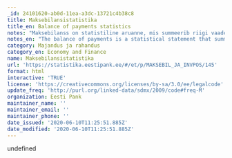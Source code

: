 ```yaml
---
_id: 24101620-ab0d-11ea-a3dc-13721c4b38c8
title: Maksebilansistatistika
title_en: Balance of payments statistics
notes: "Maksebilanss on statistiline aruanne, mis summeerib riigi vaadeldava perioodi jooksul sooritatud majandustehingud ülejäänud maailmaga. Maksebilanss koosneb jooksevkontost, mis kajastab välismajandustegevusest saadavate tulude kujunemist, ning kapitali- ja finantskontost, mis näitab jooksevkonto finantseerimist ehk välisfinantseerimisallikate struktuuri.\r\n\r\nEesti Pank koostab kuu (maksebilansi kiirhinnang) ja kvartali maksebilanssi."
notes_en: "The balance of payments is a statistical statement that summarizes all of the economic transactions made between a country and the rest of the world during a period. The balance of payments consists of the current account, which shows income received from the activities of the external economy, and the capital and financial accounts, which show the financing of the current account, or the structure of foreign sources of finance.\r\n\r\nEesti Pank compiles quarterly and monthly balance of payments (the latter is also known as the balance of payments flash estimate)."
category: Majandus ja rahandus
category_en: Economy and Finance
name: Maksebilansistatistika
url: 'https://statistika.eestipank.ee/#/et/p/MAKSEBIL_JA_INVPOS/145'
format: html
interactive: 'TRUE'
license: 'https://creativecommons.org/licenses/by-sa/3.0/ee/legalcode'
update_freq: 'http://purl.org/linked-data/sdmx/2009/code#freq-M'
organization: Eesti Pank
maintainer_name: ''
maintainer_email: ''
maintainer_phone: ''
date_issued: '2020-06-10T11:25:51.885Z'
date_modified: '2020-06-10T11:25:51.885Z'
---
```

undefined
